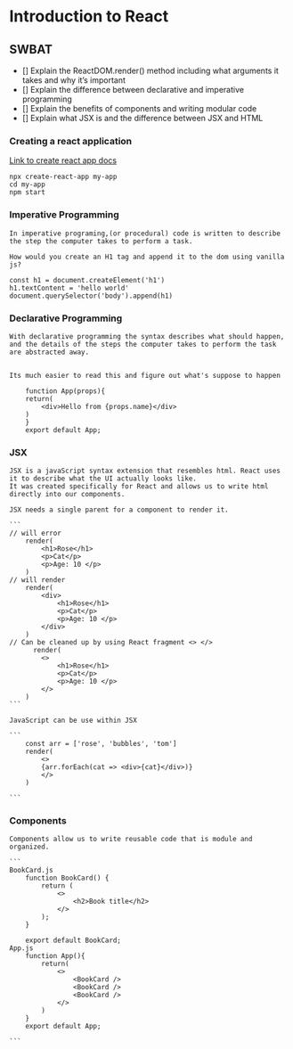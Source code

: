 # Introduction to React
## SWBAT
 - [] Explain the ReactDOM.render() method including what arguments it takes and why it’s important
 - [] Explain the difference between declarative and imperative programming
 - [] Explain the benefits of components and writing modular code
 - [] Explain what JSX is and the difference between JSX and HTML

 ### Creating a react application 
 [Link to create react app docs](https://reactjs.org/docs/create-a-new-react-app.html)

 ```
 npx create-react-app my-app
 cd my-app
 npm start

 ```
### Imperative Programming  
    In imperative programing,(or procedural) code is written to describe the step the computer takes to perform a task.   

    How would you create an H1 tag and append it to the dom using vanilla js?

```
const h1 = document.createElement('h1')
h1.textContent = 'hello world'
document.querySelector('body').append(h1)
```

### Declarative Programming
    With declarative programming the syntax describes what should happen, and the details of the steps the computer takes to perform the task are abstracted away.


    Its much easier to read this and figure out what's suppose to happen
```
    function App(props){
    return(
        <div>Hello from {props.name}</div>
    )
    }
    export default App;

```

### JSX  
    JSX is a javaScript syntax extension that resembles html. React uses it to describe what the UI actually looks like.
    It was created specifically for React and allows us to write html directly into our components. 

    JSX needs a single parent for a component to render it.

    ```
    // will error
        render(
            <h1>Rose</h1>
            <p>Cat</p>
            <p>Age: 10 </p>
        )
    // will render 
        render(
            <div>
                <h1>Rose</h1>
                <p>Cat</p>
                <p>Age: 10 </p>
            </div>
        )
    // Can be cleaned up by using React fragment <> </>
          render(
            <>
                <h1>Rose</h1>
                <p>Cat</p>
                <p>Age: 10 </p>
            </>
        )
    ```

    JavaScript can be use within JSX

    ```
        const arr = ['rose', 'bubbles', 'tom']
        render(
            <>
            {arr.forEach(cat => <div>{cat}</div>)}
            </>
        )

    ```   

### Components  
    Components allow us to write reusable code that is module and organized. 

    ```
    BookCard.js
        function BookCard() {
            return (
                <>
                    <h2>Book title</h2>
                </>
            );
        }

        export default BookCard;
    App.js
        function App(){
            return(
                <>
                    <BookCard />
                    <BookCard />
                    <BookCard />
                </>
            )
        }
        export default App;

    ```

